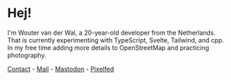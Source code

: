 # Hej!

I'm Wouter van der Wal, a 20-year-old developer from the Netherlands. That is currently experimenting with TypeScript, Svelte, Tailwind, and cpp. In my free time adding more details to OpenStreetMap and practicing photography.

[Contact](https://wjtje.dev/contact) - [Mail](mailto:me@wjtje.dev) - [Mastodon](https://social.wjtje.dev) - [Pixelfed](https://pixey.org/wjtje)

